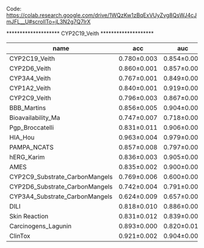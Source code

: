 Code: https://colab.research.google.com/drive/1WQzKw1zBqExVUyZvg8QsWJ4cJmJFL__U#scrollTo=jL3N2g7Q7IrX

 

******************** CYP2C19_Veith ******************** 


name |       acc      |       auc      |       ap      
---|---|---|---
CYP2C19_Veith |0.780&plusmn;0.003  |0.854&plusmn;0.000  |0.808&plusmn;0.001
CYP2D6_Veith |0.860&plusmn;0.001  |0.857&plusmn;0.001  |0.639&plusmn;0.000  
 CYP3A4_Veith  |0.767&plusmn;0.001  |0.849&plusmn;0.000  |0.790&plusmn;0.001  
CYP1A2_Veith |0.840&plusmn;0.001  |0.919&plusmn;0.000  |0.912&plusmn;0.001  
CYP2C9_Veith  	|0.796&plusmn;0.003  |0.867&plusmn;0.002  |0.737&plusmn;0.002  
BBB_Martins 	|0.856&plusmn;0.005  |0.904&plusmn;0.004  |0.960&plusmn;0.004  
Bioavailability_Ma 	|0.747&plusmn;0.007  |0.718&plusmn;0.007  |0.837&plusmn;0.003  
 Pgp_Broccatelli 	|0.831&plusmn;0.011  |0.906&plusmn;0.003  |0.933&plusmn;0.002  
HIA_Hou 	|0.963&plusmn;0.004  |0.979&plusmn;0.002  |0.996&plusmn;0.001  
 PAMPA_NCATS  	|0.857&plusmn;0.008  |0.797&plusmn;0.001  |0.950&plusmn;0.001  
hERG_Karim 	|0.836&plusmn;0.003  |0.905&plusmn;0.000  |0.908&plusmn;0.000  
 AMES	|0.835&plusmn;0.002  |0.900&plusmn;0.001  |0.909&plusmn;0.001  
 CYP2C9_Substrate_CarbonMangels 	|0.769&plusmn;0.006  |0.600&plusmn;0.002  |0.263&plusmn;0.001  
 CYP2D6_Substrate_CarbonMangels 	|0.742&plusmn;0.004  |0.791&plusmn;0.006  |0.539&plusmn;0.030  
CYP3A4_Substrate_CarbonMangels	|0.624&plusmn;0.009  |0.657&plusmn;0.000  |0.627&plusmn;0.003  
DILI 	|0.818&plusmn;0.010  |0.886&plusmn;0.003  |0.882&plusmn;0.004  
Skin Reaction 	|0.831&plusmn;0.012  |0.839&plusmn;0.004  |0.828&plusmn;0.004  
Carcinogens_Lagunin 	|0.893&plusmn;0.000  |0.820&plusmn;0.015  |0.744&plusmn;0.006  
ClinTox  	|0.921&plusmn;0.002  |0.904&plusmn;0.006  |0.455&plusmn;0.008  
 
 
